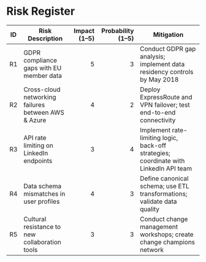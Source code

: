 # Risk Register

| ID  | Risk Description                                                | Impact (1–5) | Probability (1–5) | Mitigation                                                       |
|-----|-----------------------------------------------------------------|-------------:|------------------:|------------------------------------------------------------------|
| R1  | GDPR compliance gaps with EU member data                        |            5 |                 3 | Conduct GDPR gap analysis; implement data residency controls by May 2018 |
| R2  | Cross-cloud networking failures between AWS & Azure             |            4 |                 2 | Deploy ExpressRoute and VPN failover; test end-to-end connectivity |
| R3  | API rate limiting on LinkedIn endpoints                         |            3 |                 4 | Implement rate-limiting logic, back-off strategies; coordinate with LinkedIn API team |
| R4  | Data schema mismatches in user profiles                         |            4 |                 3 | Define canonical schema; use ETL transformations; validate data quality |
| R5  | Cultural resistance to new collaboration tools                  |            3 |                 3 | Conduct change management workshops; create change champions network |
